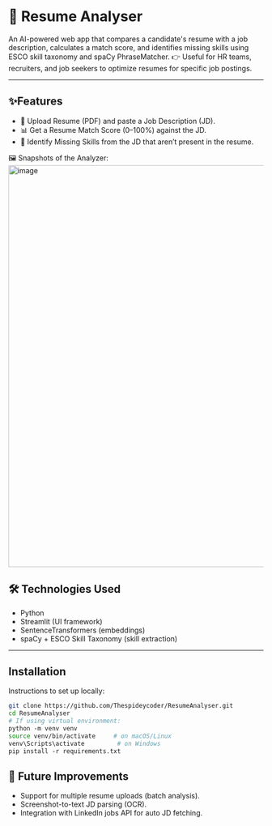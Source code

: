 # 📄 Resume Analyser

An AI-powered web app that compares a candidate's resume with a job description, calculates a match score, and identifies missing skills using ESCO skill taxonomy and spaCy PhraseMatcher.
👉 Useful for HR teams, recruiters, and job seekers to optimize resumes for specific job postings.

---

## ✨Features
- 📑 Upload Resume (PDF) and paste a Job Description (JD).
- 📊 Get a Resume Match Score (0–100%) against the JD.
- 🚫 Identify Missing Skills from the JD that aren’t present in the resume.

🖼️ Snapshots of the Analyzer:
<img width="1546" height="794" alt="image" src="https://github.com/user-attachments/assets/47856167-abca-4b24-a617-88ab22fe1737" />

## 🛠️ Technologies Used
- Python
- Streamlit (UI framework)
- SentenceTransformers (embeddings)
- spaCy + ESCO Skill Taxonomy (skill extraction)
---

## Installation

Instructions to set up locally:

```bash
git clone https://github.com/Thespideycoder/ResumeAnalyser.git
cd ResumeAnalyser
# If using virtual environment:
python ‑m venv venv
source venv/bin/activate     # on macOS/Linux
venv\Scripts\activate         # on Windows
pip install ‑r requirements.txt
```

## 📌 Future Improvements
- Support for multiple resume uploads (batch analysis).
- Screenshot-to-text JD parsing (OCR).
- Integration with LinkedIn jobs API for auto JD fetching.

